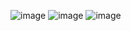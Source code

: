![image](https://github.com/user-attachments/assets/73c8d98e-53e2-42a9-a47d-8405acc5d0ed)
![image](https://github.com/user-attachments/assets/8380d07e-e2e2-43c7-b83e-225aa50dbb09)
![image](https://github.com/user-attachments/assets/61aceb4b-1fce-463f-be30-d16db42e23db)
